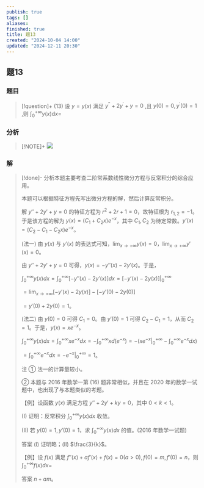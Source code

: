 ```yaml
---
publish: true
tags: []
aliases: 
finished: true
title: 题13
created: "2024-10-04 14:00"
updated: "2024-12-11 20:30"
---
```

## 题13
### 题目
> [!question]+
> (13) 设 $y = y( x)$ 满足 ${y}^{\prime \prime } + 2{y}^{\prime } + y = 0$ ,且 $y( 0) = 0,{y}^{\prime }( 0) = 1$ ,则 ${\int }_{0}^{+\infty }y( x) \mathrm{d}x =$
### 分析
> [!NOTE]+
> ![](https://img.hwenyi.live/202412120430307.webp)
### 解
> [!done]-
> 分析本题主要考查二阶常系数线性微分方程与反常积分的综合应用。
> 
> 本题可以根据特征方程先写出微分方程的解，然后计算反常积分。
> 
> 解 $y'' + 2y' + y = 0$ 的特征方程为 $r^2 + 2r + 1 = 0$，故特征根为 $r_{1,2} = -1$。于是该方程的解为 $y(x) = (C_1 + C_2x)e^{-x}$，其中 $C_1, C_2$ 为待定常数。$y'(x) = (C_2 - C_1 - C_2x)e^{-x}$。
> 
> (法一) 由 $y(x)$ 与 $y'(x)$ 的表达式可知，$\lim_{x \to +\infty} y(x) = 0$，$\lim_{x \to +\infty} y'(x) = 0$。
> 
> 由 $y'' + 2y' + y = 0$ 可得，$y(x) = -y''(x) - 2y'(x)$。于是，
> 
> $\int_0^{+\infty} y(x) dx = \int_0^{+\infty} [-y''(x) - 2y'(x)] dx = [-y'(x) - 2y(x)]\Big|_0^{+\infty}$
> 
> $= \lim_{x \to +\infty} [-y'(x) - 2y(x)] - [-y'(0) - 2y(0)]$
> 
> $= y'(0) + 2y(0) = 1$。
> 
> (法二) 由 $y(0) = 0$ 可得 $C_1 = 0$。由 $y'(0) = 1$ 可得 $C_2 - C_1 = 1$，从而 $C_2 = 1$。于是，$y(x) = xe^{-x}$。
> 
> $\int_0^{+\infty} y(x) dx = \int_0^{+\infty} xe^{-x} dx = -\int_0^{+\infty} x d(e^{-x}) = -(xe^{-x}\Big|_0^{+\infty} - \int_0^{+\infty} e^{-x} dx)$
> 
> $= \int_0^{+\infty} e^{-x} dx = -e^{-x}\Big|_0^{+\infty} = 1$。
> 
> 注 ① 法一的计算量较小。
> 
> ② 本题与 2016 年数学一第 (16) 题非常相似，并且在 2020 年的数学一试题中，也出现了与本题类似的考题。
> 
> 【例】设函数 $y(x)$ 满足方程 $y'' + 2y' + ky = 0$，其中 $0 < k < 1$。
> 
> (I) 证明：反常积分 $\int_0^{+\infty} y(x) dx$ 收敛。
> 
> (II) 若 $y(0) = 1, y'(0) = 1$，求 $\int_0^{+\infty} y(x) dx$ 的值。(2016 年数学一试题)
> 
> 答案 (I) 证明略；(II) $\frac{3}{k}$。
> 
> 【例】设 $f(x)$ 满足 $f''(x) + af'(x) + f(x) = 0 (a > 0), f(0) = m, f'(0) = n$，则 $\int_0^{+\infty} f(x) dx =$
> 
> 答案 $n + am$。